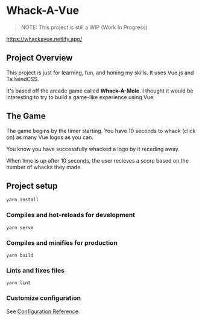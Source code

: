 # Whack-A-Vue

> NOTE: This project is still a WIP (Work In Progress)

<https://whackavue.netlify.app/>

## Project Overview

This project is just for learning, fun, and honing my skills.
It uses Vue.js and TailwindCSS.

It's based off the arcade game called **Whack-A-Mole**.
I thought it would be interesting to try to build a game-like experience using
Vue.

## The Game

The game begins by the timer starting. You have 10 seconds to whack (click on) as many
Vue logos as you can.

You know you have successfully whacked a logo by it receding away.

When time is up after 10 seconds, the user recieves a score based on the number
of whacks they made.

## Project setup

```
yarn install
```

### Compiles and hot-reloads for development

```
yarn serve
```

### Compiles and minifies for production

```
yarn build
```

### Lints and fixes files

```
yarn lint
```

### Customize configuration

See [Configuration Reference](https://cli.vuejs.org/config/).
